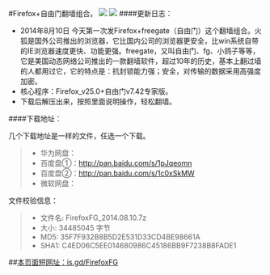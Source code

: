 #Firefox+自由门翻墙组合。 ![](https://oq1gjg.bl3301.livefilestore.com/y2mRG7yo6_G_PPX7KLZtVtfrjCYBM7Y8Yb62J9cXCGfiGYTHJnfvYzARuNdd4My_NCZKX1VnLXbcwePJ32rATNlVqCvXwbKo5gmxyDBe5V3WVBw_poRsH2mrxO9gkZVWHQN/ff48.ico?psid=1) ![](https://oq1gjg.bl3301.livefilestore.com/y2mcrdK1EfhCIyqNJJzpQT-ITZANtF6Uo4H8bBssF-QG32WpG9SOduVLnGUJ6tKvv03j7Fw8EKP70JRELZtejXYWFPHqGR3SWSvxD1VkXQWnNHumoO_EXwjf-_KcUhAXT0a/201101101026574d2a6e71910f6.gif?psid=1)
####更新日志：
* 2014年8月10日 今天第一次发Firefox+freegate（自由门）这个翻墙组合。火狐是国外公司推出的浏览器，它比国内公司的浏览器更安全，比win系统自带的IE浏览器速度更快、功能更强。freegate，又叫自由门、fg、小鸽子等等，它是美国动态网络公司推出的一款翻墙软件，超过10年的历史，基本上翻过墙的人都用过它，它的特点是：抗封锁能力强；安全，对传输的数据采用高强度加密。
* 核心程序：Firefox_v25.0+自由门v7.42专家版。
* 下载后解压出来，按照里面说明操作，轻松翻墙。

####下载地址：

 几个下载地址是一样的文件，任选一个下载。
> * 华为网盘：
> * 百度盘①：http://pan.baidu.com/s/1pJqeomn
> * 百度盘②：http://pan.baidu.com/s/1c0xSkMW
> * 微软网盘：

 文件校验信息：

>  * 文件名: FirefoxFG_2014.08.10.7z
>  * 大小: 34485045 字节
>  * MD5: 35F7F932B8B5D2E531D33CD4BE98661A
>  * SHA1: C4ED06C5EE014680986C45186BB9F7238B8FADE1

##[本页面短网址：is.gd/FirefoxFG](http://is.gd/FirefoxFG)
